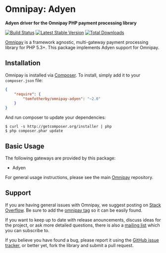 # Omnipay: Adyen

**Adyen driver for the Omnipay PHP payment processing library**

[![Build Status](https://travis-ci.org/tomfotherby/omnipay-adyen.png?branch=master)](https://travis-ci.org/titlextechnology/omnipay-adyen)
[![Latest Stable Version](https://poser.pugx.org/tomfotherby/omnipay-adyen/version.png)](https://packagist.org/packages/tomfotherby/omnipay-adyen)
[![Total Downloads](https://poser.pugx.org/tomfotherby/omnipay-adyen/d/total.png)](https://packagist.org/packages/titlextechnology/omnipay-adyen)

[Omnipay](https://github.com/omnipay/omnipay) is a framework agnostic, multi-gateway payment
processing library for PHP 5.3+. This package implements Adyen support for Omnipay.

## Installation

Omnipay is installed via [Composer](http://getcomposer.org/). To install, simply add it
to your `composer.json` file:

```json
{
    "require": {
        "tomfotherby/omnipay-adyen": "~2.0"
    }
}
```

And run composer to update your dependencies:

    $ curl -s http://getcomposer.org/installer | php
    $ php composer.phar update

## Basic Usage

The following gateways are provided by this package:

* Adyen

For general usage instructions, please see the main [Omnipay](https://github.com/omnipay/omnipay)
repository.

## Support

If you are having general issues with Omnipay, we suggest posting on
[Stack Overflow](http://stackoverflow.com/). Be sure to add the
[omnipay tag](http://stackoverflow.com/questions/tagged/omnipay) so it can be easily found.

If you want to keep up to date with release anouncements, discuss ideas for the project,
or ask more detailed questions, there is also a [mailing list](https://groups.google.com/forum/#!forum/omnipay) which
you can subscribe to.

If you believe you have found a bug, please report it using the [GitHub issue tracker](https://github.com/tomfotherby/omnipay-adyen/issues),
or better yet, fork the library and submit a pull request.
